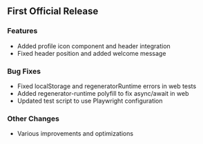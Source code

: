 ## First Official Release

### Features
- Added profile icon component and header integration
- Fixed header position and added welcome message

### Bug Fixes
- Fixed localStorage and regeneratorRuntime errors in web tests
- Added regenerator-runtime polyfill to fix async/await in web
- Updated test script to use Playwright configuration

### Other Changes
- Various improvements and optimizations 